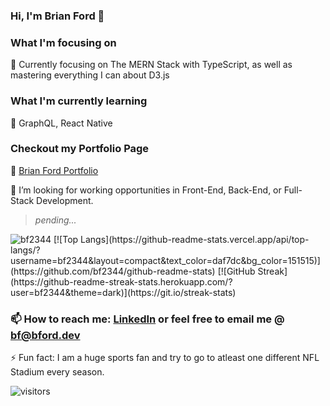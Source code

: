 ### Hi, I'm Brian Ford 👋

### What I'm focusing on 
🔭 Currently focusing on The MERN Stack with TypeScript, as well as mastering everything I can about D3.js

### What I'm currently learning 
🌱 GraphQL, React Native

### Checkout my Portfolio Page
🔭 [Brian Ford Portfolio](https://bf2344.netlify.app)

👯 I’m looking for working opportunities in Front-End, Back-End, or Full-Stack Development.

> *pending...*

<img src="https://github-readme-stats.vercel.app/api?username=bf2344&layout=compact&text_color=daf7dc&bg_color=151515&show_icons=true&count_private=true" alt="bf2344" />
[![Top Langs](https://github-readme-stats.vercel.app/api/top-langs/?username=bf2344&layout=compact&text_color=daf7dc&bg_color=151515)](https://github.com/bf2344/github-readme-stats)
[![GitHub Streak](https://github-readme-streak-stats.herokuapp.com/?user=bf2344&theme=dark)](https://git.io/streak-stats)

### 📫 How to reach me: [LinkedIn](https://www.linkedin.com/in/bf2344/) or feel free to email me @ [bf@bford.dev](mailto:bf@bford.dev)

⚡ Fun fact: I am a huge sports fan and try to go to atleast one different NFL Stadium every season. 

<p><img src="https://visitor-badge.glitch.me/badge?page_id=bf2344.bf2344" alt="visitors"></p>

